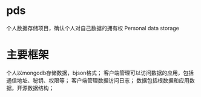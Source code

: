 # pds
个人数据存储项目，确认个人对自己数据的拥有权
Personal data storage

# 主要框架
个人以mongodb存储数据，bjson格式；
客户端管理可以访问数据的应用，包括通信地址、秘钥、权限等；
客户端管理数据访问日志；
数据包括根数据和应用数据，开源数据结构；